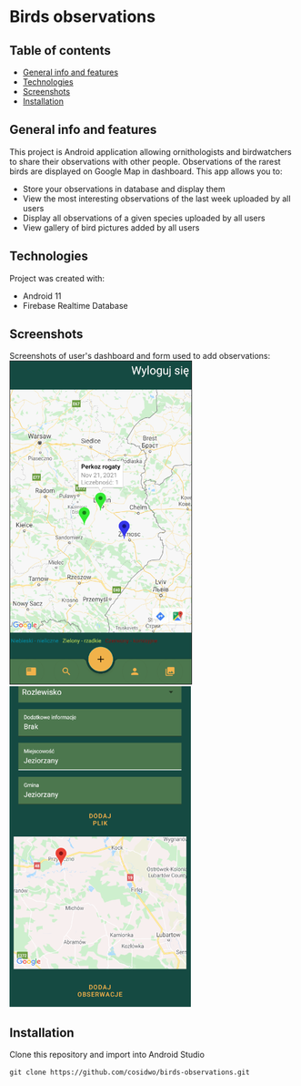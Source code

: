 # Birds observations
## Table of contents
* [General info and features](#general-info-and-features)
* [Technologies](#technologies)
* [Screenshots](#screenshots)
* [Installation](#installation)

## General info and features
This project is Android application allowing ornithologists and birdwatchers to share their observations with other people. Observations of the rarest birds are displayed on Google Map in dashboard. This app allows you to:
* Store your observations in database and display them
* View the most interesting observations of the last week uploaded by all users
* Display all observations of a given species uploaded by all users
* View gallery of bird pictures added by all users

## Technologies
Project was created with:
* Android 11
* Firebase Realtime Database

## Screenshots
Screenshots of user's dashboard and form used to add observations:  
![Screenshot of dashboard](screenshots/dashboard.png)
![Screenshot of dashboard](screenshots/add.png)

## Installation 
Clone this repository and import into Android Studio
```
git clone https://github.com/cosidwo/birds-observations.git
```
